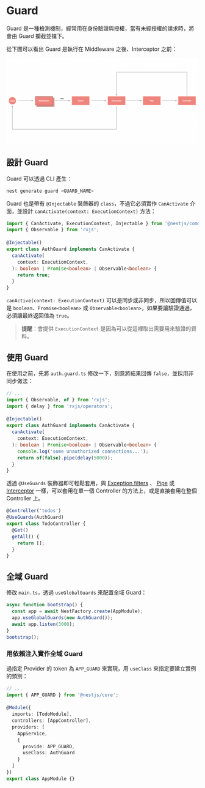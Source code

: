 # Guard

Guard 是一種檢測機制，經常用在身份驗證與授權，當有未經授權的請求時，將會由 Guard 攔截並擋下。

從下圖可以看出 Guard 是執行在 Middleware 之後、Interceptor 之前：

![guard](./imgs/g1.png)

## 設計 Guard

Guard 可以透過 CLI 產生：

```bash
nest generate guard <GUARD_NAME>
```

Guard 也是帶有 `@Injectable` 裝飾器的 `class`，不過它必須實作 `CanActivate` 介面，並設計 `canActivate(context: ExecutionContext)` 方法：

```ts
import { CanActivate, ExecutionContext, Injectable } from '@nestjs/common';
import { Observable } from 'rxjs';

@Injectable()
export class AuthGuard implements CanActivate {
  canActivate(
    context: ExecutionContext,
  ): boolean | Promise<boolean> | Observable<boolean> {
    return true;
  }
}
```

`canActive(context: ExecutionContext)` 可以是同步或非同步，所以回傳值可以是 `boolean`、`Promise<boolean>` 或 `Observable<boolean>`，如果要讓驗證通過，必須讓最終返回值為 `true`。

>**提醒**：會提供 `ExecutionContext` 是因為可以從這裡取出需要用來驗證的資料。

## 使用 Guard

在使用之前，先將 `auth.guard.ts` 修改一下，刻意將結果回傳 `false`，並採用非同步做法：

```ts
// ...
import { Observable, of } from 'rxjs';
import { delay } from 'rxjs/operators';

@Injectable()
export class AuthGuard implements CanActivate {
  canActivate(
    context: ExecutionContext,
  ): boolean | Promise<boolean> | Observable<boolean> {
    console.log('some unauthorized connections...');
    return of(false).pipe(delay(5000));
  }
}
```

透過 `@UseGuards` 裝飾器即可輕鬆套用，與 [Exception filters](./EXCEPTION.md) 、 [Pipe](./PIPE.md) 或 [Interceptor](./INTERCEPTOR.md) 一樣，可以套用在單一個 Controller 的方法上，或是直接套用在整個 Controller 上。

```ts
@Controller('todos')
@UseGuards(AuthGuard)
export class TodoController {
  @Get()
  getAll() {
    return [];
  }
}
```

## 全域 Guard

修改 `main.ts`，透過 `useGlobalGuards` 來配置全域 Guard：

```ts
async function bootstrap() {
  const app = await NestFactory.create(AppModule);
  app.useGlobalGuards(new AuthGuard());
  await app.listen(3000);
}
bootstrap();
```

### 用依賴注入實作全域 Guard

過指定 Provider 的 token 為 `APP_GUARD` 來實現，用 `useClass` 來指定要建立實例的類別：

```ts
// ...
import { APP_GUARD } from '@nestjs/core';

@Module({
  imports: [TodoModule],
  controllers: [AppController],
  providers: [
    AppService,
    {
      provide: APP_GUARD,
      useClass: AuthGuard
    }
  ]
})
export class AppModule {}
```
